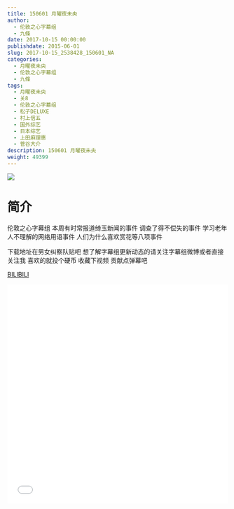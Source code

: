 ```yaml
---
title: 150601 月曜夜未央
author: 
  - 伦敦之心字幕组
  - 九條
date: 2017-10-15 00:00:00
publishdate: 2015-06-01
slug: 2017-10-15_2538428_150601_NA
categories: 
  - 月曜夜未央
  - 伦敦之心字幕组
  - 九條
tags: 
  - 月曜夜未央
  - 关8
  - 伦敦之心字幕组
  - 松子DELUXE
  - 村上信五
  - 国外综艺
  - 日本综艺
  - 上田麻理惠
  - 菅谷大介
description: 150601 月曜夜未央
weight: 49399
---
```


![](https://i.imgur.com/lHifGbD.jpg)

# 简介  
伦敦之心字幕组 本周有时常报道绮玉新闻的事件 调查了得不偿失的事件 学习老年人不理解的网络用语事件 人们为什么喜欢赏花等八项事件 
下载地址在男女纠察队贴吧 想了解字幕组更新动态的请关注字幕组微博或者直接关注我 喜欢的就投个硬币 收藏下视频 贡献点弹幕吧

  [BILIBILI](https://www.bilibili.com/video/av2538428/)


  <iframe src="//www.bilibili.com/html/html5player.html?cid=3966529&aid=2538428" width="100%" height="500" frameborder="0" allowfullscreen="allowfullscreen"></iframe>

